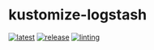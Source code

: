 # kustomize-logstash

[![latest](https://github.com/archmachina/kustomize-logstash/workflows/latest/badge.svg)](https://github.com/archmachina/kustomize-logstash/actions?query=workflow%3Alatest)
[![release](https://github.com/archmachina/kustomize-logstash/workflows/release/badge.svg)](https://github.com/archmachina/kustomize-logstash/actions?query=workflow%3Arelease)
[![linting](https://github.com/archmachina/kustomize-logstash/workflows/linting/badge.svg)](https://github.com/archmachina/kustomize-logstash/actions?query=workflow%3Alinting)
